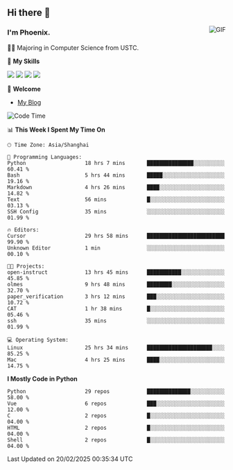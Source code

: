 ## Hi there 👋
<img align="right" alt="GIF" src="https://raw.githubusercontent.com/JoeyBling/JoeyBling/master/pic/pusheencode.gif" />

### I'm Phoenix.

👨‍🎓 Majoring in Computer Science from USTC.

🌟 **My Skills**

![](https://img.shields.io/badge/-Python-3e74a2?style=flat-square&logo=Python&logoColor=fff)
![](https://img.shields.io/badge/-C++-9f62a5?style=flat&logo=cplusplus&logoColor=white)
![](https://img.shields.io/badge/-Linux-185886?style=flat-square&logo=Linux&logoColor=fff)
![](https://img.shields.io/badge/-Rust-ff4136?style=flat-square&logo=Rust&logoColor=fff)

💬 **Welcome**

- [My Blog](https://ysy-phoenix.github.io/)

<!--START_SECTION:waka-->
![Code Time](http://img.shields.io/badge/Code%20Time-1%2C214%20hrs%2026%20mins-blue)

📊 **This Week I Spent My Time On** 

```text
🕑︎ Time Zone: Asia/Shanghai

💬 Programming Languages: 
Python                   18 hrs 7 mins       ███████████████░░░░░░░░░░   60.41 % 
Bash                     5 hrs 44 mins       █████░░░░░░░░░░░░░░░░░░░░   19.16 % 
Markdown                 4 hrs 26 mins       ████░░░░░░░░░░░░░░░░░░░░░   14.82 % 
Text                     56 mins             █░░░░░░░░░░░░░░░░░░░░░░░░   03.13 % 
SSH Config               35 mins             ░░░░░░░░░░░░░░░░░░░░░░░░░   01.99 % 

🔥 Editors: 
Cursor                   29 hrs 58 mins      █████████████████████████   99.90 % 
Unknown Editor           1 min               ░░░░░░░░░░░░░░░░░░░░░░░░░   00.10 % 

🐱‍💻 Projects: 
open-instruct            13 hrs 45 mins      ███████████░░░░░░░░░░░░░░   45.85 % 
olmes                    9 hrs 48 mins       ████████░░░░░░░░░░░░░░░░░   32.70 % 
paper_verification       3 hrs 12 mins       ███░░░░░░░░░░░░░░░░░░░░░░   10.72 % 
CAT                      1 hr 38 mins        █░░░░░░░░░░░░░░░░░░░░░░░░   05.46 % 
ssh                      35 mins             ░░░░░░░░░░░░░░░░░░░░░░░░░   01.99 % 

💻 Operating System: 
Linux                    25 hrs 34 mins      █████████████████████░░░░   85.25 % 
Mac                      4 hrs 25 mins       ████░░░░░░░░░░░░░░░░░░░░░   14.75 % 
```

**I Mostly Code in Python** 

```text
Python                   29 repos            ██████████████░░░░░░░░░░░   58.00 % 
Vue                      6 repos             ███░░░░░░░░░░░░░░░░░░░░░░   12.00 % 
C                        2 repos             █░░░░░░░░░░░░░░░░░░░░░░░░   04.00 % 
HTML                     2 repos             █░░░░░░░░░░░░░░░░░░░░░░░░   04.00 % 
Shell                    2 repos             █░░░░░░░░░░░░░░░░░░░░░░░░   04.00 % 
```




 Last Updated on 20/02/2025 00:35:34 UTC
<!--END_SECTION:waka-->

<!--
**ysy-phoenix/ysy-phoenix** is a ✨ _special_ ✨ repository because its `README.md` (this file) appears on your GitHub profile.

Here are some ideas to get you started:

- 🔭 I’m currently working on ...
- 🌱 I’m currently learning ...
- 👯 I’m looking to collaborate on ...
- 🤔 I’m looking for help with ...
- 💬 Ask me about ...
- 📫 How to reach me: ...
- 😄 Pronouns: ...
- ⚡ Fun fact: ...
-->
